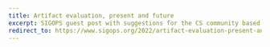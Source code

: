 ```yaml
---
title: Artifact evaluation, present and future
excerpt: SIGOPS guest post with suggestions for the CS community based on my experience
redirect_to: https://www.sigops.org/2022/artifact-evaluation-present-and-future/
---
```

